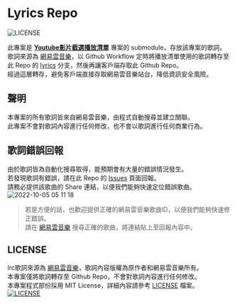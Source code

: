 # Lyrics Repo

![LICENSE](https://img.shields.io/github/license/jim60105/Lyrics?style=for-the-badge)

此專案是 **[Youtube影片截選播放清單](https://github.com/jim60105/YoutubeClipPlaylist)** 專案的 submodule，存放該專案的歌詞。\
歌詞來源為 [網易雲音樂](https://music.163.com/)，以 Github Workflow 定時將播放清單使用的歌詞轉存至此 Repo 的 [lyrics](/tree/lyrics) 分支，然後再讓客戶端存取此 Github Repo。\
經過這層轉存，避免客戶端直接存取網易雲音樂站台，降低資訊安全風險。

## 聲明

本專案的所有歌詞皆來自網易雲音樂，由程式自動搜尋並建立關聯。\
此專案不會對歌詞內容進行任何修改，也不會以歌詞進行任何商業行為。

## 歌詞錯誤回報

由於歌詞皆為自動化搜尋取得，能預期會有大量的錯誤情況發生。\
若發現歌詞有錯誤，請在此 Repo 的 [Issues](/issues/new/choose) 頁面回報。\
請務必提供該歌曲的 Share 連結，以便我們能夠快速定位錯誤歌曲。\
![2022-10-05 05 11 18](https://user-images.githubusercontent.com/16995691/193930111-36f83f34-bfc6-469d-ad87-a3ee57fc369b.png)
> 若是方便的話，也歡迎提供正確的網易雲音樂歌曲ID，以便我們能夠快速修正錯誤。\
> 請在 [網易雲音樂](https://music.163.com/#/search/) 搜尋正確的歌曲，將連結貼上至回報內容中。

## LICENSE

lrc歌詞來源為 [網易雲音樂](https://music.163.com/)，歌詞內容版權為原作者和網易雲音樂所有。\
本專案僅將歌詞轉存至 Github Repo，不會對歌詞內容進行任何修改。\
本專案程式部份採用 MIT License，詳細內容請參考 [LICENSE](/LICENSE) 檔案。
[![LICENSE](https://img.shields.io/github/license/jim60105/Lyrics?style=for-the-badge)
](/LICENSE)
